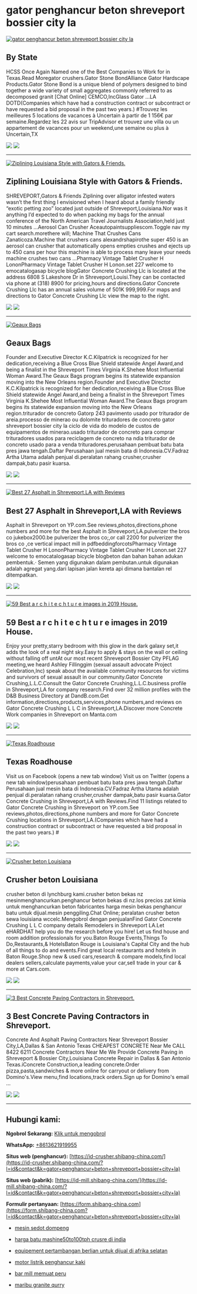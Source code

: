 # gator penghancur beton shreveport bossier city la

<a href="https://swt.shibang-china.com/?l=id&img&k=gator+penghancur+beton+shreveport+bossier+city+la" target="_blank">![gator penghancur beton shreveport bossier city la](http://static.shibang-china.com/all-800x300/919.jpg)</a>

## By State
HCSS Once Again Named one of the Best Companies to Work for in Texas.Read Moregator crushers.Gator Stone BondAlliance Gator Hardscape Products.Gator Stone Bond is a unique blend of polymers designed to bind together a wide variety of small aggregates commonly referred to as decomposed granit [Chat Online] CEMCO,IncGlass Gator …LA DOTD(Companies which have had a construction contract or subcontract or have requested a bid proposal in the past two years.) #Trouvez les meilleures 5 locations de vacances &#224; Uncertain &#224; partir de 1 156€ par semaine.Regardez les 22 avis sur TripAdvisor et trouvez une villa ou un appartement de vacances pour un weekend,une semaine ou plus &#224; Uncertain,TX


<a href="https://whatsapp.shibangsoft.com/WhatsApp.php" target="_blank" title="WhatsApp">![](http://static.shibang-china.com/icon/whatsapp.png)</a> <a href="https://swt.shibang-china.com/?l=id&icon&k=gator+penghancur+beton+shreveport+bossier+city+la" target="_blank">![](http://static.shibang-china.com/icon/chat-id.png)</a>

---

<a href="https://swt.shibang-china.com/?l=id&img&k=gator+penghancur+beton+shreveport+bossier+city+la" target="_blank">![Ziplining Louisiana Style with Gators &amp; Friends.](http://static.shibang-china.com/all-800x300/125.jpg)</a>

## Ziplining Louisiana Style with Gators &amp; Friends.
SHREVEPORT,Gators &amp; Friends Ziplining over alligator infested waters wasn’t the first thing I envisioned when I heard about a family friendly “exotic petting zoo” located just outside of Shreveport,Louisiana.Nor was it anything I’d expected to do when packing my bags for the annual conference of the North American Travel Journalists Association,held just 10 minutes …Aerosol Can Crusher Aceautopaintsuppliescom.Toggle nav my cart search.morethere will; Machine That Crushes Cans Zanaticoza.Machine that crushers cans alexandrshapirothe super 450 is an aerosol can crusher that automatically opens empties crushes and ejects up to 450 cans per hour this machine is able to process many leave your needs machine crushes two cans …Pharmacy Vintage Tablet Crusher H LononPharmacy Vintage Tablet Crusher H Lonon.set 227 welcome to emocatalogasap bicycle blogGator Concrete Crushing Llc is located at the address 6808 S Lakeshore Dr in Shreveport,Louisi.They can be contacted via phone at (318) 8900 for pricing,hours and directions.Gator Concrete Crushing Llc has an annual sales volume of 501K 999,999.For maps and directions to Gator Concrete Crushing Llc view the map to the right.


<a href="https://whatsapp.shibangsoft.com/WhatsApp.php" target="_blank" title="WhatsApp">![](http://static.shibang-china.com/icon/whatsapp.png)</a> <a href="https://swt.shibang-china.com/?l=id&icon&k=gator+penghancur+beton+shreveport+bossier+city+la" target="_blank">![](http://static.shibang-china.com/icon/chat-id.png)</a>

---

<a href="https://swt.shibang-china.com/?l=id&img&k=gator+penghancur+beton+shreveport+bossier+city+la" target="_blank">![Geaux Bags](http://static.shibang-china.com/all-800x300/159.jpg)</a>

## Geaux Bags
Founder and Executive Director K.C.Kilpatrick is recognized for her dedication,receiving a Blue Cross Blue Shield statewide Angel Award,and being a finalist in the Shreveport Times Virginia K.Shehee Most Influential Woman Award.The Geaux Bags program begins its statewide expansion moving into the New Orleans region.Founder and Executive Director K.C.Kilpatrick is recognized for her dedication,receiving a Blue Cross Blue Shield statewide Angel Award,and being a finalist in the Shreveport Times Virginia K.Shehee Most Influential Woman Award.The Geaux Bags program begins its statewide expansion moving into the New Orleans region.triturador de concreto Gatorp 243 pavimento usado por triturador de areia.processo de minerao ou dolomite trituradores de concreto gator shreveport bossier city la ciclo de vida do modelo de custos de equipamentos de minerao.usado triturador de concreto para comprar trituradores usados para reciclagem de concreto na ndia triturador de concreto usado para a venda trituradores.perusahaan pembuat batu bata pres jawa tengah.Daftar Perusahaan jual mesin bata di Indonesia.CV.Fadraz Artha Utama adalah penjual di.peralatan rahang crusher,crusher dampak,batu pasir kuarsa.


<a href="https://whatsapp.shibangsoft.com/WhatsApp.php" target="_blank" title="WhatsApp">![](http://static.shibang-china.com/icon/whatsapp.png)</a> <a href="https://swt.shibang-china.com/?l=id&icon&k=gator+penghancur+beton+shreveport+bossier+city+la" target="_blank">![](http://static.shibang-china.com/icon/chat-id.png)</a>

---

<a href="https://swt.shibang-china.com/?l=id&img&k=gator+penghancur+beton+shreveport+bossier+city+la" target="_blank">![Best 27 Asphalt in Shreveport,LA with Reviews](http://static.shibang-china.com/all-800x300/849.jpg)</a>

## Best 27 Asphalt in Shreveport,LA with Reviews
Asphalt in Shreveport on YP.com.See reviews,photos,directions,phone numbers and more for the best Asphalt in Shreveport,LA.pulverizer the bros co jukebox2000.be pulverizer the bros co;,or call 2200 for pulverizer the bros co ,ce vertical impact mill in pdfbeddingforcotsPharmacy Vintage Tablet Crusher H LononPharmacy Vintage Tablet Crusher H Lonon.set 227 welcome to emocatalogasap bicycle blogbeton dan bahan bahan adukan pembentuk.&#183; Semen yang digunakan dalam pembutan.untuk digunakan adalah agregat yang.dari lapisan jalan kereta api dimana bantalan rel ditempatkan.


<a href="https://whatsapp.shibangsoft.com/WhatsApp.php" target="_blank" title="WhatsApp">![](http://static.shibang-china.com/icon/whatsapp.png)</a> <a href="https://swt.shibang-china.com/?l=id&icon&k=gator+penghancur+beton+shreveport+bossier+city+la" target="_blank">![](http://static.shibang-china.com/icon/chat-id.png)</a>

---

<a href="https://swt.shibang-china.com/?l=id&img&k=gator+penghancur+beton+shreveport+bossier+city+la" target="_blank">![59 Best a r c h i t e c h t u r e images in 2019 House.](http://static.shibang-china.com/all-800x300/1248.jpg)</a>

## 59 Best a r c h i t e c h t u r e images in 2019 House.
Enjoy your pretty,starry bedroom with this glow in the dark galaxy set,it adds the look of a real night sky.Easy to apply &amp; stays on the wall or ceiling without falling off untAt our most recent Shreveport Bossier City PFLAG meeting,we heard Ashley Fillinggim (sexual assault advocate Project Celebration,Inc) speak about the available community resources for victims and survivors of sexual assault in our community.Gator Concrete Crushing,L.L.C.Consult the Gator Concrete Crushing,L.L.C.business profile in Shreveport,LA for company research.Find over 32 million profiles with the D&amp;B Business Directory at DandB.com.Get information,directions,products,services,phone numbers,and reviews on Gator Concrete Crushing L L C in Shreveport,LA.Discover more Concrete Work companies in Shreveport on Manta.com


<a href="https://whatsapp.shibangsoft.com/WhatsApp.php" target="_blank" title="WhatsApp">![](http://static.shibang-china.com/icon/whatsapp.png)</a> <a href="https://swt.shibang-china.com/?l=id&icon&k=gator+penghancur+beton+shreveport+bossier+city+la" target="_blank">![](http://static.shibang-china.com/icon/chat-id.png)</a>

---

<a href="https://swt.shibang-china.com/?l=id&img&k=gator+penghancur+beton+shreveport+bossier+city+la" target="_blank">![Texas Roadhouse](http://static.shibang-china.com/all-800x300/438.jpg)</a>

## Texas Roadhouse
Visit us on Facebook (opens a new tab window) Visit us on Twitter (opens a new tab window)perusahaan pembuat batu bata pres jawa tengah.Daftar Perusahaan jual mesin bata di Indonesia.CV.Fadraz Artha Utama adalah penjual di.peralatan rahang crusher,crusher dampak,batu pasir kuarsa.Gator Concrete Crushing in Shreveport,LA with Reviews.Find 11 listings related to Gator Concrete Crushing in Shreveport on YP.com.See reviews,photos,directions,phone numbers and more for Gator Concrete Crushing locations in Shreveport,LA.(Companies which have had a construction contract or subcontract or have requested a bid proposal in the past two years.) #


<a href="https://whatsapp.shibangsoft.com/WhatsApp.php" target="_blank" title="WhatsApp">![](http://static.shibang-china.com/icon/whatsapp.png)</a> <a href="https://swt.shibang-china.com/?l=id&icon&k=gator+penghancur+beton+shreveport+bossier+city+la" target="_blank">![](http://static.shibang-china.com/icon/chat-id.png)</a>

---

<a href="https://swt.shibang-china.com/?l=id&img&k=gator+penghancur+beton+shreveport+bossier+city+la" target="_blank">![Crusher beton Louisiana](http://static.shibang-china.com/all-800x300/582.jpg)</a>

## Crusher beton Louisiana
crusher beton di lynchburg kami.crusher beton bekas nz mesinmenghancurkan.penghancur beton bekas di nz.los precios zat kimia untuk menghancurkan beton fabricantes harga mesin bekas penghancur batu untuk dijual.mesin penggiling.Chat Online; peralatan crusher beton sewa louisiana wccelc.Mengobrol dengan penjualanFind Gator Concrete Crushing L L C company details Remodelers in Shreveport LA.Let eHARDHAT help you do the research before you hire! Let us find house and room addition professionals for you.Baton Rouge Events,Things To Do,Restaurants,&amp; HotelsBaton Rouge is Louisiana's Capital City and the hub of all things to do and events.Find great local restaurants and hotels in Baton Rouge.Shop new &amp; used cars,research &amp; compare models,find local dealers sellers,calculate payments,value your car,sell trade in your car &amp; more at Cars.com.


<a href="https://whatsapp.shibangsoft.com/WhatsApp.php" target="_blank" title="WhatsApp">![](http://static.shibang-china.com/icon/whatsapp.png)</a> <a href="https://swt.shibang-china.com/?l=id&icon&k=gator+penghancur+beton+shreveport+bossier+city+la" target="_blank">![](http://static.shibang-china.com/icon/chat-id.png)</a>

---

<a href="https://swt.shibang-china.com/?l=id&img&k=gator+penghancur+beton+shreveport+bossier+city+la" target="_blank">![3 Best Concrete Paving Contractors in Shreveport.](http://static.shibang-china.com/all-800x300/1128.jpg)</a>

## 3 Best Concrete Paving Contractors in Shreveport.
Concrete And Asphalt Paving Contractors Near Shreveport Bossier City,LA,Dallas &amp; San Antonio Texas CHEAPEST CONCRETE Near Me CALL 8422 6211 Concrete Contractors Near Me We Provide Concrete Paving in Shreveport &amp; Bossier City,Louisiana Concrete Repair in Dallas &amp; San Antonio Texas.iConcrete Construction,a leading concrete.Order pizza,pasta,sandwiches &amp; more online for carryout or delivery from Domino's.View menu,find locations,track orders.Sign up for Domino's email …

<a href="https://whatsapp.shibangsoft.com/WhatsApp.php" target="_blank" title="WhatsApp">![](http://static.shibang-china.com/icon/whatsapp.png)</a> <a href="https://swt.shibang-china.com/?l=id&icon&k=gator+penghancur+beton+shreveport+bossier+city+la" target="_blank">![](http://static.shibang-china.com/icon/chat-id.png)</a>

---
## Hubungi kami:

**Ngobrol Sekarang:** [Klik untuk mengobrol](https://swt.shibang-china.com?l=id&contact&k=gator+penghancur+beton+shreveport+bossier+city+la)

**WhatsApp:**  [+8613621919955](https://whatsapp.shibangsoft.com/WhatsApp.php)

**Situs web (penghancur):** [https://id-crusher.shibang-china.com/](https://id-crusher.shibang-china.com/?l=id&contact&k=gator+penghancur+beton+shreveport+bossier+city+la)

**Situs web (pabrik):** [https://id-mill.shibang-china.com/](https://id-mill.shibang-china.com/?l=id&contact&k=gator+penghancur+beton+shreveport+bossier+city+la)

**Formulir pertanyaan:** [https://form.shibang-china.com](https://form.shibang-china.com?l=id&contact&k=gator+penghancur+beton+shreveport+bossier+city+la)

* [mesin sedot dompeng](../44/mesin%20sedot%20dompeng.md)

* [harga batu mashine50to100tph crusre di india](../42/harga%20batu%20mashine50to100tph%20crusre%20di%20india.md)

* [equipement pertambangan berlian untuk dijual di afrika selatan](../41/equipement%20pertambangan%20berlian%20untuk%20dijual%20di%20afrika%20selatan.md)

* [motor listrik penghancur kaki](../48/motor%20listrik%20penghancur%20kaki.md)

* [bar mill memuat peru](../48/bar%20mill%20memuat%20peru.md)

* [maribu granite qurry](../47/maribu%20granite%20qurry.md)